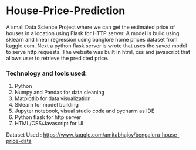 # House-Price-Prediction
A small Data Science Project where we can get the estimated price of houses in a location using Flask for HTTP server.
A model is build using sklearn and linear regression using banglore home prices dataset from kaggle.com. Next a python flask server is wrote that uses the saved model to serve http requests.
The website was built in html, css and javascript that allows user to retrieve the predicted price.

### Technology and tools used:
<ol type="1">
  <li> Python </li>
  <li> Numpy and Pandas for data cleaning </li>
  <li> Matplotlib for data visualization </li>
  <li> Sklearn for model building </li>
  <li> Jupyter notebook, visual studio code and pycharm as IDE </li>
  <li> Python flask for http server </li>
  <li> HTML/CSS/Javascript for UI </li>
</ol>

Dataset Used : https://www.kaggle.com/amitabhajoy/bengaluru-house-price-data
